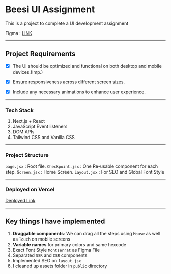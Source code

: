 # Beesi UI Assignment

This is a project to complete a UI development assignment

Figma : [LINK](https://www.figma.com/design/mlh9P6AJcNR7kWwSjca70K/Assignment)

---

## Project Requirements

- [X] The UI should be optimized and functional on both desktop and mobile devices.(Imp.)
  
- [X] Ensure responsiveness across different screen sizes.

- [X] Include any necessary animations to enhance user experience.

---

### Tech Stack 

1. Next.js + React
2. JavaScript Event listeners
3. DOM APIs
4. Tailwind CSS and Vanilla CSS

---

### Project Structure

`page.jsx` : Root file.
`Checkpoint.jsx` : One Re-usable component for each step.
`Screen.jsx` : Home Screen.
`Layout.jsx` : For SEO and Global Font Style

---

### Deployed on Vercel

[Deployed Link]([https://](https://temp-rho-orpin.vercel.app/))

---

## Key things I have implemented

1. **Draggable components**:  We can drag all the steps using `Mouse` as well as `Touch` on mobile screens
2. **Variable names** for primary colors and same hexcode
3. Exact Font Style `Montserrat` as Figma File
4. Separated `SSR` and `CSR` components
5. Implemented SEO on `layout.jsx`
6. I cleaned up assets folder in `public` directory